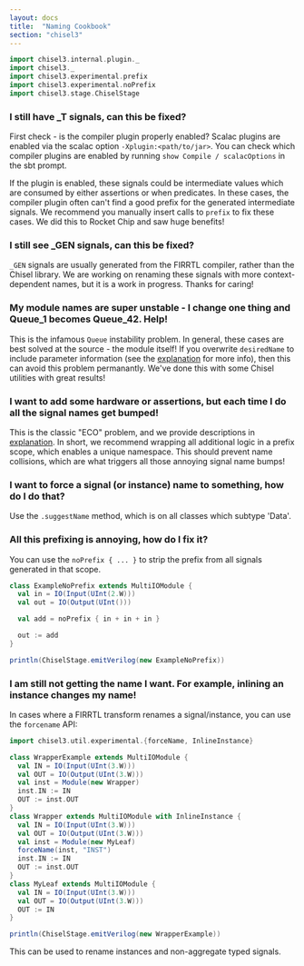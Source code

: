 ```yaml
---
layout: docs
title:  "Naming Cookbook"
section: "chisel3"
---
```


```scala mdoc:invisible
import chisel3.internal.plugin._
import chisel3._
import chisel3.experimental.prefix
import chisel3.experimental.noPrefix
import chisel3.stage.ChiselStage
```

### I still have _T signals, can this be fixed?

First check - is the compiler plugin properly enabled? Scalac plugins are enabled via the scalac option
`-Xplugin:<path/to/jar>`. You can check which compiler plugins are enabled by running `show Compile / scalacOptions` in
the sbt prompt.

If the plugin is enabled, these signals could be intermediate values which are consumed by either assertions or when
predicates. In these cases, the compiler plugin often can't find a good prefix for the generated intermediate signals.
We recommend you manually insert calls to `prefix` to fix these cases. We did this to Rocket Chip and saw huge benefits!

### I still see _GEN signals, can this be fixed?

`_GEN` signals are usually generated from the FIRRTL compiler, rather than the Chisel library. We are working on
renaming these signals with more context-dependent names, but it is a work in progress. Thanks for caring!

### My module names are super unstable - I change one thing and Queue_1 becomes Queue_42. Help!

This is the infamous `Queue` instability problem. In general, these cases are best solved at the source - the module
itself! If you overwrite `desiredName` to include parameter information (see the
[explanation](../explanations/naming.md#set-a-module-name) for more info), then this can avoid this problem permanantly.
We've done this with some Chisel utilities with great results!

### I want to add some hardware or assertions, but each time I do all the signal names get bumped!

This is the classic "ECO" problem, and we provide descriptions in [explanation](../explanations/naming.md). In short,
we recommend wrapping all additional logic in a prefix scope, which enables a unique namespace. This should prevent
name collisions, which are what triggers all those annoying signal name bumps!

### I want to force a signal (or instance) name to something, how do I do that?

Use the `.suggestName` method, which is on all classes which subtype 'Data'.

### All this prefixing is annoying, how do I fix it?

You can use the `noPrefix { ... }` to strip the prefix from all signals generated in that scope.

```scala mdoc
class ExampleNoPrefix extends MultiIOModule {
  val in = IO(Input(UInt(2.W)))
  val out = IO(Output(UInt()))

  val add = noPrefix { in + in + in }

  out := add
}

println(ChiselStage.emitVerilog(new ExampleNoPrefix))
```

### I am still not getting the name I want. For example, inlining an instance changes my name!

In cases where a FIRRTL transform renames a signal/instance, you can use the `forcename` API:

```scala mdoc
import chisel3.util.experimental.{forceName, InlineInstance}

class WrapperExample extends MultiIOModule {
  val IN = IO(Input(UInt(3.W)))
  val OUT = IO(Output(UInt(3.W)))
  val inst = Module(new Wrapper)
  inst.IN := IN
  OUT := inst.OUT
}
class Wrapper extends MultiIOModule with InlineInstance {
  val IN = IO(Input(UInt(3.W)))
  val OUT = IO(Output(UInt(3.W)))
  val inst = Module(new MyLeaf)
  forceName(inst, "INST")
  inst.IN := IN
  OUT := inst.OUT
}
class MyLeaf extends MultiIOModule {
  val IN = IO(Input(UInt(3.W)))
  val OUT = IO(Output(UInt(3.W)))
  OUT := IN
}

println(ChiselStage.emitVerilog(new WrapperExample))
```

This can be used to rename instances and non-aggregate typed signals.
